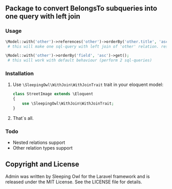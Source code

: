 ## Package to convert BelongsTo subqueries into one query with left join

### Usage

```php
\Model::with('other')->references('other')->orderBy('other.title', 'asc')->get();
 # this will make one sql-query with left join of 'other' relation. result object will be the same.

\Model::with('other')->orderBy('field', 'asc')->get();
 # this will work with default behaviour (perform 2 sql-queries)
```

### Installation

1. Use `\SleepingOwl\WithJoin\WithJoinTrait` trait in your eloquent model:

	```php
	class StreetImage extends \Eloquent
	{
		use \SleepingOwl\WithJoin\WithJoinTrait;
	}
	```
	
2. That`s all.

### Todo

- Nested relations support
- Other relation types support

## Copyright and License

Admin was written by Sleeping Owl for the Laravel framework and is released under the MIT License. See the LICENSE file for details.
